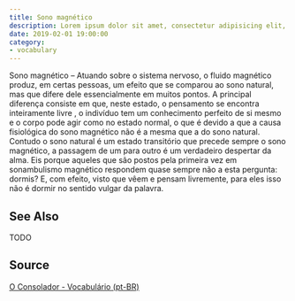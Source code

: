 ```yaml
---
title: Sono magnético
description: Lorem ipsum dolor sit amet, consectetur adipisicing elit, sed do eiusmod tempor incididunt ut labore et dolore magna aliqua.  TODO
date: 2019-02-01 19:00:00
category:
- vocabulary
---
```


Sono magnético – Atuando sobre o sistema nervoso, o fluido magnético produz, em certas pessoas, um efeito que se comparou ao sono natural, mas que difere dele essencialmente em muitos pontos. A principal diferença consiste em que, neste estado, o pensamento se encontra inteiramente livre , o indivíduo tem um conhecimento perfeito de si mesmo e o corpo pode agir como no estado normal, o que é devido a que a causa fisiológica do sono magnético não é a mesma que a do sono natural. Contudo o sono natural é um estado transitório que precede sempre o sono magnético, a passagem de um para outro é um verdadeiro despertar da alma. Eis porque aqueles que são postos pela primeira vez em sonambulismo magnético respondem quase sempre não a esta pergunta: dormis? E, com efeito, visto que vêem e pensam livremente, para eles isso não é dormir no sentido vulgar da palavra.


## See Also
TODO

## Source
[O Consolador - Vocabulário (pt-BR)](http://www.oconsolador.com.br/linkfixo/vocabulario/principal.html)
